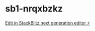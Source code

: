 # sb1-nrqxbzkz

[Edit in StackBlitz next generation editor ⚡️](https://stackblitz.com/~/github.com/dayrongonzalezc/sb1-nrqxbzkz)